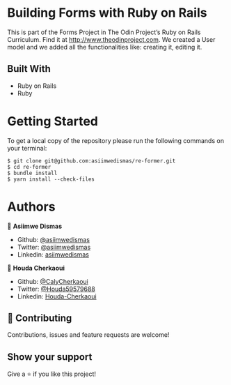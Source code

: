 # Building Forms with Ruby on Rails

This is part of the Forms Project in The Odin Project’s Ruby on Rails Curriculum. Find it at http://www.theodinproject.com.
We created a User model and we added all the functionalities like: creating it, editing it.

## Built With

- Ruby on Rails
- Ruby

# Getting Started

To get a local copy of the repository please run the following commands on your terminal:

```
$ git clone git@github.com:asiimwedismas/re-former.git
$ cd re-former
$ bundle install
$ yarn install --check-files
```

# Authors

👤 **Asiimwe Dismas**

- Github: [@asiimwedismas](https://github.com/asiimwedismas)
- Twitter: [@asiimwedismas](https://twitter.com/asiimwedismas)
- Linkedin: [asiimwedismas](https://www.linkedin.com/in/asiimwedismas/)

👤 **Houda Cherkaoui**

- Github: [@CalyCherkaoui](https://github.com/CalyCherkaoui)
- Twitter: [@Houda59579688](https://twitter.com/Houda59579688)
- Linkedin: [Houda-Cherkaoui](https://www.linkedin.com/in/houda-cherkaoui-64106395/)

## 🤝 Contributing

Contributions, issues and feature requests are welcome!

## Show your support

Give a ⭐️ if you like this project!
